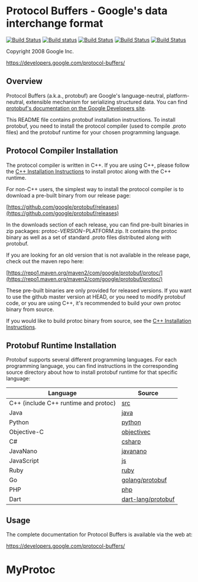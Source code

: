 Protocol Buffers - Google's data interchange format
===================================================

[![Build Status](https://travis-ci.org/google/protobuf.svg?branch=master)](https://travis-ci.org/google/protobuf) [![Build status](https://ci.appveyor.com/api/projects/status/73ctee6ua4w2ruin?svg=true)](https://ci.appveyor.com/project/protobuf/protobuf) [![Build Status](https://grpc-testing.appspot.com/buildStatus/icon?job=protobuf_branch)](https://grpc-testing.appspot.com/job/protobuf_branch) [![Build Status](https://grpc-testing.appspot.com/job/protobuf_branch_32/badge/icon)](https://grpc-testing.appspot.com/job/protobuf_branch_32) [![Build Status](http://ci.bazel.io/buildStatus/icon?job=protobuf)](http://ci.bazel.io/job/protobuf/)

Copyright 2008 Google Inc.

https://developers.google.com/protocol-buffers/

Overview
--------

Protocol Buffers (a.k.a., protobuf) are Google's language-neutral,
platform-neutral, extensible mechanism for serializing structured data. You
can find [protobuf's documentation on the Google Developers site](https://developers.google.com/protocol-buffers/).

This README file contains protobuf installation instructions. To install
protobuf, you need to install the protocol compiler (used to compile .proto
files) and the protobuf runtime for your chosen programming language.

Protocol Compiler Installation
------------------------------

The protocol compiler is written in C++. If you are using C++, please follow
the [C++ Installation Instructions](src/README.md) to install protoc along
with the C++ runtime.

For non-C++ users, the simplest way to install the protocol compiler is to
download a pre-built binary from our release page:

  [https://github.com/google/protobuf/releases](https://github.com/google/protobuf/releases)

In the downloads section of each release, you can find pre-built binaries in
zip packages: protoc-$VERSION-$PLATFORM.zip. It contains the protoc binary
as well as a set of standard .proto files distributed along with protobuf.

If you are looking for an old version that is not available in the release
page, check out the maven repo here:

  [https://repo1.maven.org/maven2/com/google/protobuf/protoc/](https://repo1.maven.org/maven2/com/google/protobuf/protoc/)

These pre-built binaries are only provided for released versions. If you want
to use the github master version at HEAD, or you need to modify protobuf code,
or you are using C++, it's recommended to build your own protoc binary from
source.

If you would like to build protoc binary from source, see the [C++ Installation
Instructions](src/README.md).

Protobuf Runtime Installation
-----------------------------

Protobuf supports several different programming languages. For each programming
language, you can find instructions in the corresponding source directory about
how to install protobuf runtime for that specific language:

| Language                             | Source                                                      |
|--------------------------------------|-------------------------------------------------------------|
| C++ (include C++ runtime and protoc) | [src](src)                                                  |
| Java                                 | [java](java)                                                |
| Python                               | [python](python)                                            |
| Objective-C                          | [objectivec](objectivec)                                    |
| C#                                   | [csharp](csharp)                                            |
| JavaNano                             | [javanano](javanano)                                        |
| JavaScript                           | [js](js)                                                    |
| Ruby                                 | [ruby](ruby)                                                |
| Go                                   | [golang/protobuf](https://github.com/golang/protobuf)       |
| PHP                                  | [php](php)                                                  |
| Dart                                 | [dart-lang/protobuf](https://github.com/dart-lang/protobuf) |


Usage
-----

The complete documentation for Protocol Buffers is available via the
web at:

https://developers.google.com/protocol-buffers/
# MyProtoc
